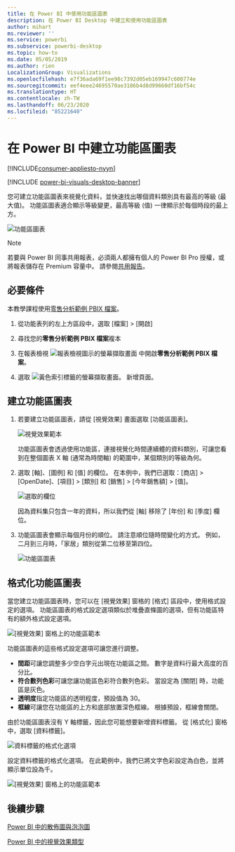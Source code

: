 ```yaml
---
title: 在 Power BI 中使用功能區圖表
description: 在 Power BI Desktop 中建立和使用功能區圖表
author: mihart
ms.reviewer: ''
ms.service: powerbi
ms.subservice: powerbi-desktop
ms.topic: how-to
ms.date: 05/05/2019
ms.author: rien
LocalizationGroup: Visualizations
ms.openlocfilehash: e7f36ada69f1ee98c7392d05eb169947c600774e
ms.sourcegitcommit: eef4eee24695570ae3186b4d8d99660df16bf54c
ms.translationtype: HT
ms.contentlocale: zh-TW
ms.lasthandoff: 06/23/2020
ms.locfileid: "85221640"
---
```

# <a name="create-ribbon-charts-in-power-bi"></a>在 Power BI 中建立功能區圖表

[!INCLUDE[consumer-appliesto-nyyn](../includes/consumer-appliesto-nyyn.md)]    

[!INCLUDE [power-bi-visuals-desktop-banner](../includes/power-bi-visuals-desktop-banner.md)]

您可建立功能區圖表來視覺化資料，並快速找出哪個資料類別具有最高的等級 (最大值)。 功能區圖表適合顯示等級變更，最高等級 (值) 一律顯示於每個時段的最上方。 

![功能區圖表](media/desktop-ribbon-charts/ribbon-charts-01.png)

> [!NOTE]
> 若要與 Power BI 同事共用報表，必須兩人都擁有個人的 Power BI Pro 授權，或將報表儲存在 Premium 容量中。 請參閱[共用報告](../collaborate-share/service-share-reports.md)。

## <a name="prerequisites"></a>必要條件

本教學課程使用[零售分析範例 PBIX 檔案](https://download.microsoft.com/download/9/6/D/96DDC2FF-2568-491D-AAFA-AFDD6F763AE3/Retail%20Analysis%20Sample%20PBIX.pbix)。

1. 從功能表列的左上方區段中，選取 [檔案] > [開啟]
   
2. 尋找您的**零售分析範例 PBIX 檔案**複本

1. 在報表檢視 ![報表檢視圖示的螢幕擷取畫面](media/power-bi-visualization-kpi/power-bi-report-view.png) 中開啟**零售分析範例 PBIX 檔案**。

1. 選取 ![黃色索引標籤的螢幕擷取畫面。](media/power-bi-visualization-kpi/power-bi-yellow-tab.png) 新增頁面。

## <a name="create-a-ribbon-chart"></a>建立功能區圖表

1. 若要建立功能區圖表，請從 [視覺效果] 畫面選取 [功能區圖表]。

    ![視覺效果範本](media/desktop-ribbon-charts/power-bi-template.png)

    功能區圖表會透過使用功能區，連接視覺化時間連續體的資料類別，可讓您看到在整個圖表 X 軸 (通常為時間軸) 的範圍中，某個類別的等級為何。

2. 選取 [軸]、[圖例] 和 [值] 的欄位。  在本例中，我們已選取：[商店] > [OpenDate]、[項目] > [類別] 和 [銷售] > [今年銷售額] > [值]。  

    ![選取的欄位](media/desktop-ribbon-charts/power-bi-ribbon-values.png)

    因為資料集只包含一年的資料，所以我們從 [軸] 移除了 [年份] 和 [季度] 欄位。

3. 功能區圖表會顯示每個月份的順位。 請注意順位隨時間變化的方式。 例如，二月到三月時，「家居」類別從第二位移至第四位。

    ![功能區圖表](media/desktop-ribbon-charts/power-bi-ribbon.png)

## <a name="format-a-ribbon-chart"></a>格式化功能區圖表
當您建立功能區圖表時，您可以在 [視覺效果] 窗格的 [格式] 區段中，使用格式設定的選項。 功能區圖表的格式設定選項類似於堆疊直條圖的選項，但有功能區特有的額外格式設定選項。

![[視覺效果] 窗格上的功能區範本](media/desktop-ribbon-charts/power-bi-format-ribbon.png)

功能區圖表的這些格式設定選項可讓您進行調整。

* **間距**可讓您調整多少空白字元出現在功能區之間。 數字是資料行最大高度的百分比。
* **符合數列色彩**可讓您讓功能區色彩符合數列色彩。 當設定為 [關閉] 時，功能區是灰色。
* **透明度**指定功能區的透明程度，預設值為 30。
* **框線**可讓您在功能區的上方和底部放置深色框線。 根據預設，框線會關閉。

由於功能區圖表沒有 Y 軸標籤，因此您可能想要新增資料標籤。 從 [格式化] 窗格中，選取 [資料標籤]。 

![資料標籤的格式化選項](media/desktop-ribbon-charts/power-bi-labels.png)

設定資料標籤的格式化選項。 在此範例中，我們已將文字色彩設定為白色，並將顯示單位設為千。

![[視覺效果] 窗格上的功能區範本](media/desktop-ribbon-charts/power-bi-data-labels.png)

## <a name="next-steps"></a>後續步驟

[Power BI 中的散佈圖與泡泡圖](power-bi-visualization-scatter.md)

[Power BI 中的視覺效果類型](power-bi-visualization-types-for-reports-and-q-and-a.md)
